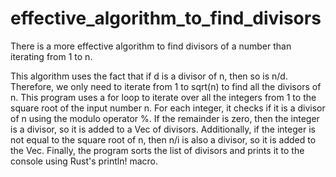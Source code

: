 # effective_algorithm_to_find_divisors
There is a more effective algorithm to find divisors of a number than iterating from 1 to n.

This algorithm uses the fact that if d is a divisor of n, then so is n/d. Therefore, we only need to iterate from 1 to sqrt(n) to find all the divisors of n.
This program uses a for loop to iterate over all the integers from 1 to the square root of the input number n. For each integer, it checks if it is a divisor of n using the modulo operator %. If the remainder is zero, then the integer is a divisor, so it is added to a Vec of divisors. Additionally, if the integer is not equal to the square root of n, then n/i is also a divisor, so it is added to the Vec.
Finally, the program sorts the list of divisors and prints it to the console using Rust's println! macro.
